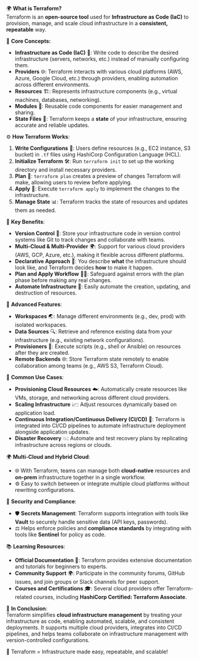 🌍 **What is Terraform?**  
Terraform is an **open-source tool** used for **Infrastructure as Code (IaC)** to provision, manage, and scale cloud infrastructure in a **consistent, repeatable** way.

🔧 **Core Concepts:**
- **Infrastructure as Code (IaC)** 📜: Write code to describe the desired infrastructure (servers, networks, etc.) instead of manually configuring them.
- **Providers** 🌐: Terraform interacts with various cloud platforms (AWS, Azure, Google Cloud, etc.) through providers, enabling automation across different environments.
- **Resources** 🏗️: Represents infrastructure components (e.g., virtual machines, databases, networking).
- **Modules** 🧩: Reusable code components for easier management and sharing.
- **State Files** 📂: Terraform keeps a **state** of your infrastructure, ensuring accurate and reliable updates.
  
⚙️ **How Terraform Works**:
1. **Write Configurations** 📝: Users define resources (e.g., EC2 instance, S3 bucket) in `.tf` files using HashiCorp Configuration Language (HCL).
2. **Initialize Terraform** 🛠️: Run `terraform init` to set up the working directory and install necessary providers.
3. **Plan** 📅: `terraform plan` creates a preview of changes Terraform will make, allowing users to review before applying.
4. **Apply** 🚀: Execute `terraform apply` to implement the changes to the infrastructure.
5. **Manage State** 📊: Terraform tracks the state of resources and updates them as needed.

💪 **Key Benefits**:
- **Version Control** 💾: Store your infrastructure code in version control systems like Git to track changes and collaborate with teams.
- **Multi-Cloud & Multi-Provider** 🌍: Support for various cloud providers (AWS, GCP, Azure, etc.), making it flexible across different platforms.
- **Declarative Approach** 📜: You describe **what** the infrastructure should look like, and Terraform decides **how** to make it happen.
- **Plan and Apply Workflow** 📅✅: Safeguard against errors with the plan phase before making any real changes.
- **Automate Infrastructure** 🤖: Easily automate the creation, updating, and destruction of resources.

🌱 **Advanced Features**:
- **Workspaces** 🌏: Manage different environments (e.g., dev, prod) with isolated workspaces.
- **Data Sources** 🔍: Retrieve and reference existing data from your infrastructure (e.g., existing network configurations).
- **Provisioners** 🔌: Execute scripts (e.g., shell or Ansible) on resources after they are created.
- **Remote Backends** 🌐: Store Terraform state remotely to enable collaboration among teams (e.g., AWS S3, Terraform Cloud).

🚀 **Common Use Cases**:
- **Provisioning Cloud Resources** ☁️: Automatically create resources like VMs, storage, and networking across different cloud providers.
- **Scaling Infrastructure** 📈: Adjust resources dynamically based on application load.
- **Continuous Integration/Continuous Delivery (CI/CD)** 🔄: Terraform is integrated into CI/CD pipelines to automate infrastructure deployment alongside application updates.
- **Disaster Recovery** 💥: Automate and test recovery plans by replicating infrastructure across regions or clouds.

🌍 **Multi-Cloud and Hybrid Cloud**:
- 🌐 With Terraform, teams can manage both **cloud-native** resources and **on-prem** infrastructure together in a single workflow.
- ⚙️ Easy to switch between or integrate multiple cloud platforms without rewriting configurations.

🔐 **Security and Compliance**:
- 🛡️ **Secrets Management**: Terraform supports integration with tools like **Vault** to securely handle sensitive data (API keys, passwords).
- ⚖️ Helps enforce policies and **compliance standards** by integrating with tools like **Sentinel** for policy as code.

📚 **Learning Resources**:
- **Official Documentation** 📖: Terraform provides extensive documentation and tutorials for beginners to experts.
- **Community Support** 🌍: Participate in the community forums, GitHub issues, and join groups or Slack channels for peer support.
- **Courses and Certifications** 🎓: Several cloud providers offer Terraform-related courses, including **HashiCorp Certified: Terraform Associate**.

🎉 **In Conclusion**:  
Terraform simplifies **cloud infrastructure management** by treating your infrastructure as code, enabling automated, scalable, and consistent deployments. It supports multiple cloud providers, integrates into CI/CD pipelines, and helps teams collaborate on infrastructure management with version-controlled configurations.

🌟 Terraform = Infrastructure made easy, repeatable, and scalable!
